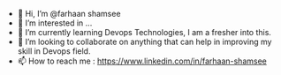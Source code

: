 - 👋 Hi, I’m @farhaan shamsee
- 👀 I’m interested in ...
- 🌱 I’m currently learning Devops Technologies, I am a fresher into this.
- 💞️ I’m looking to collaborate on anything that can help in improving my skill in Devops field. 
- 📫 How to reach me : https://www.linkedin.com/in/farhaan-shamsee

<!---
farhaan-shamsee/farhaan-shamsee is a ✨ special ✨ repository because its `README.md` (this file) appears on your GitHub profile.
You can click the Preview link to take a look at your changes.
--->
